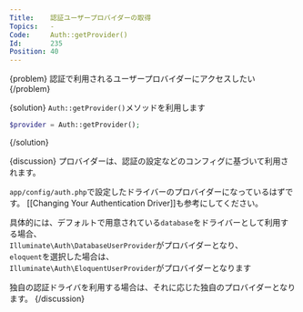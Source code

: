 ```yaml
---
Title:    認証ユーザープロバイダーの取得
Topics:   -
Code:     Auth::getProvider()
Id:       235
Position: 40
---
```


{problem}
認証で利用されるユーザープロバイダーにアクセスしたい
{/problem}

{solution}
`Auth::getProvider()`メソッドを利用します

```php
$provider = Auth::getProvider();
```
{/solution}

{discussion}
プロバイダーは、認証の設定などのコンフィグに基づいて利用されます。

`app/config/auth.php`で設定したドライバーのプロバイダーになっているはずです。
[[Changing Your Authentication Driver]]も参考にしてください。

具体的には、デフォルトで用意されている`database`をドライバーとして利用する場合、  
`Illuminate\Auth\DatabaseUserProvider`がプロバイダーとなり、  
`eloquent`を選択した場合は、  
`Illuminate\Auth\EloquentUserProvider`がプロバイダーとなります

独自の認証ドライバを利用する場合は、それに応じた独自のプロバイダーとなります。
{/discussion}
